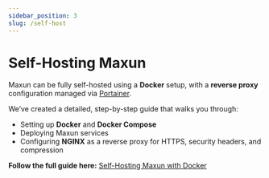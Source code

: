 ```yaml
---
sidebar_position: 3
slug: /self-host
---
```


# Self-Hosting Maxun

Maxun can be fully self-hosted using a **Docker** setup, with a **reverse proxy** configuration managed via [Portainer](https://www.portainer.io/).

We’ve created a detailed, step-by-step guide that walks you through:

- Setting up **Docker** and **Docker Compose**
- Deploying Maxun services
- Configuring **NGINX** as a reverse proxy for HTTPS, security headers, and compression

**Follow the full guide here:**  [Self-Hosting Maxun with Docker](https://github.com/getmaxun/maxun/blob/develop/docs/self-hosting-docker.md)


